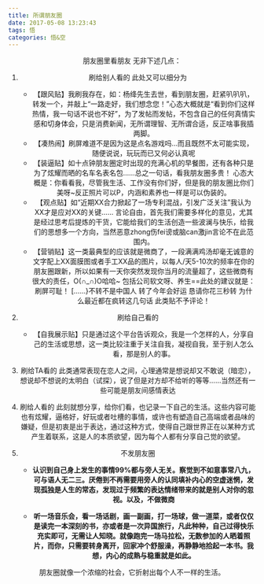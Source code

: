 ```yaml
---
title: 所谓朋友圈
date: 2017-05-08 13:23:43
tags: 悟
categories: 悟&空
---
```

<center>朋友圈里看朋友
<!--more-->
无非下述几点：

1. 刷给别人看的
此处又可以细分为
    - 【跟风贴】我刷我存在，如：杨绛先生去世，看到朋友圈，赶紧叭叭叭，转发一个，并敲上“一路走好，我们想念您！”心态大概就是“看到你们这样热情，我一句话不说也不好”，为了发帖而发帖，不包含自己的任何真情实感和切身体会，只是消费新闻，无所谓理智、无所谓合适，反正啥事我插两脚。
    - 【凑热闹】刷屏难道不是因为这是点名游戏吗…而且既然不太可能实现，随便说说，玩玩而已又何必认真呢
    - 【装逼贴】如十点钟朋友圈定时出现的充满心机的早餐图，还有各种只是为了炫耀而晒的名车名表名包……总之一句话，看我朋友圈多贵！
心态大概是：你看看我，尽管我生活、工作没有你们好，但是我的朋友圈比你们美呀~反正照片可以P，内涵和素养也一样是可以伪装的。
    - 【观点贴】如“近期XX合力掀起了一场专利混战，引发广泛关注”我认为XX才是应对XX的关键……
言论自由，首先我们需要多样化的意见，尤其是经过思考后提炼的干货，它能给我们的生活创造一些波澜与快乐，给我们的思想多一个方向，当然恶意zhong伤fei谤或脑can激jin言论不在此范围内。
    - 【营销贴】这一类最典型的应该就是微商了，一段满满鸡汤却毫无诚意的文字配上XX面膜图或者手工XX品的图片，以每人/天5-10次的频率在你的朋友圈跟新，所以如果有一天你突然发现你当月的流量超了，这些微商有很大的责任，O(∩_∩)O哈哈~ 包括公司软文呀、养生==此处的建议就是：刷屏可耻！
[……}不转不是中国人
转了今年会好运
恳请你花三秒转
为什么最近都在疯转这几句话
此类贴不予评论！

2. 刷给自己看的
    - 【自我展示贴】只是通过这个平台告诉观众，我是一个怎样的人，分享自己的生活或思想，这一类比较注重于关注自我，凝视自我，至于别人怎么看，那是别人的事。

3. 刷给TA看的
此类通常表现在恋人之间，心理通常是想说却又不敢说（暗恋），想说却不想说的太明白（试探），说了但是对方却不给听的等等……当然还有一些可能是朋友间感情表达

4. 刷给人看的
此刻就想分享，给你们看，也记录一下自己的生活。这些内容可能也有炫耀，逼格好，好玩或者吐槽的事情，或许也有塑造自己高端或者品味的嫌疑，但是初衷是出于表达，通过这种方式，使得自己跟世界正在以某种方式产生着联系，这是人的本质欲望，因为每个人都有分享自己觉的欲望。

5. 不发朋友圈

    - **认识到自己身上发生的事情99%都与旁人无关。察觉到不如意事常八九，可与语人无二三。厌倦到不再需要用旁人的认同填补内心的空虚迷惘，发现孤独是人生的常态，发现过于频繁的表达情绪带来的就是别人对你的忽视。以及，不做微商**

    - **听一场音乐会，看一场话剧，画一副画，打一场球，做一道菜，或者仅仅是读完一本深刻的书，亦或者是一次异国旅行，凡此种种，自己过得快乐充实即可，无需让人知晓。就像跑完一场马拉松，无数参加的人晒着照片，而你，只需要转身离开，回家冲个舒服澡，再静静地拾起一本书。我想，内心的成熟与稳重就是如此。**
    
朋友圈就像一个浓缩的社会，它折射出每个人不一样的生活。